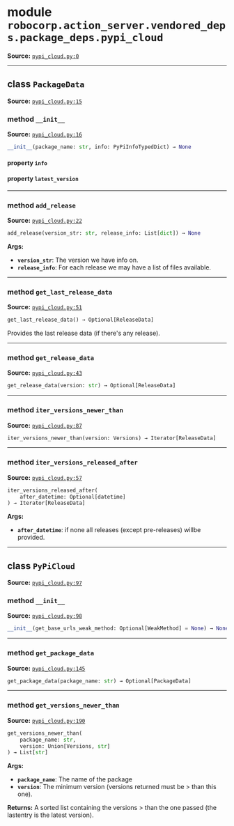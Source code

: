 <!-- markdownlint-disable -->

# module `robocorp.action_server.vendored_deps.package_deps.pypi_cloud`

**Source:** [`pypi_cloud.py:0`](https://github.com/robocorp/robocorp/tree/master/action_server/src/robocorp/action_server/vendored_deps/package_deps/pypi_cloud.py#L0)

______________________________________________________________________

## class `PackageData`

**Source:** [`pypi_cloud.py:15`](https://github.com/robocorp/robocorp/tree/master/action_server/src/robocorp/action_server/vendored_deps/package_deps/pypi_cloud.py#L15)

### method `__init__`

**Source:** [`pypi_cloud.py:16`](https://github.com/robocorp/robocorp/tree/master/action_server/src/robocorp/action_server/vendored_deps/package_deps/pypi_cloud.py#L16)

```python
__init__(package_name: str, info: PyPiInfoTypedDict) → None
```

#### property `info`

#### property `latest_version`

______________________________________________________________________

### method `add_release`

**Source:** [`pypi_cloud.py:22`](https://github.com/robocorp/robocorp/tree/master/action_server/src/robocorp/action_server/vendored_deps/package_deps/pypi_cloud.py#L22)

```python
add_release(version_str: str, release_info: List[dict]) → None
```

**Args:**

- <b>`version_str`</b>:  The version we have info on.
- <b>`release_info`</b>:  For each release we may have a list of files available.

______________________________________________________________________

### method `get_last_release_data`

**Source:** [`pypi_cloud.py:51`](https://github.com/robocorp/robocorp/tree/master/action_server/src/robocorp/action_server/vendored_deps/package_deps/pypi_cloud.py#L51)

```python
get_last_release_data() → Optional[ReleaseData]
```

Provides the last release data (if there's any release).

______________________________________________________________________

### method `get_release_data`

**Source:** [`pypi_cloud.py:43`](https://github.com/robocorp/robocorp/tree/master/action_server/src/robocorp/action_server/vendored_deps/package_deps/pypi_cloud.py#L43)

```python
get_release_data(version: str) → Optional[ReleaseData]
```

______________________________________________________________________

### method `iter_versions_newer_than`

**Source:** [`pypi_cloud.py:87`](https://github.com/robocorp/robocorp/tree/master/action_server/src/robocorp/action_server/vendored_deps/package_deps/pypi_cloud.py#L87)

```python
iter_versions_newer_than(version: Versions) → Iterator[ReleaseData]
```

______________________________________________________________________

### method `iter_versions_released_after`

**Source:** [`pypi_cloud.py:57`](https://github.com/robocorp/robocorp/tree/master/action_server/src/robocorp/action_server/vendored_deps/package_deps/pypi_cloud.py#L57)

```python
iter_versions_released_after(
    after_datetime: Optional[datetime]
) → Iterator[ReleaseData]
```

**Args:**

- <b>`after_datetime`</b>:  if none all releases (except pre-releases) willbe provided.

______________________________________________________________________

## class `PyPiCloud`

**Source:** [`pypi_cloud.py:97`](https://github.com/robocorp/robocorp/tree/master/action_server/src/robocorp/action_server/vendored_deps/package_deps/pypi_cloud.py#L97)

### method `__init__`

**Source:** [`pypi_cloud.py:98`](https://github.com/robocorp/robocorp/tree/master/action_server/src/robocorp/action_server/vendored_deps/package_deps/pypi_cloud.py#L98)

```python
__init__(get_base_urls_weak_method: Optional[WeakMethod] = None) → None
```

______________________________________________________________________

### method `get_package_data`

**Source:** [`pypi_cloud.py:145`](https://github.com/robocorp/robocorp/tree/master/action_server/src/robocorp/action_server/vendored_deps/package_deps/pypi_cloud.py#L145)

```python
get_package_data(package_name: str) → Optional[PackageData]
```

______________________________________________________________________

### method `get_versions_newer_than`

**Source:** [`pypi_cloud.py:190`](https://github.com/robocorp/robocorp/tree/master/action_server/src/robocorp/action_server/vendored_deps/package_deps/pypi_cloud.py#L190)

```python
get_versions_newer_than(
    package_name: str,
    version: Union[Versions, str]
) → List[str]
```

**Args:**

- <b>`package_name`</b>:  The name of the package
- <b>`version`</b>:  The minimum version (versions returned must be > than this one).

**Returns:**
A sorted list containing the versions > than the one passed (the lastentry is the latest version).
